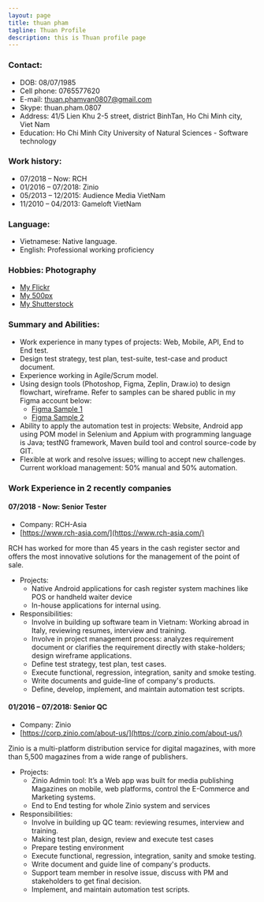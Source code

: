 ```yaml
---
layout: page
title: thuan pham
tagline: Thuan Profile
description: this is Thuan profile page
---
```

### Contact:
- DOB: 08/07/1985
- Cell phone: 0765577620
- E-mail: thuan.phamvan0807@gmail.com
- Skype: thuan.pham.0807
- Address: 41/5 Lien Khu 2-5 street, district  BinhTan, Ho Chi Minh city,  Viet Nam
- Education: Ho Chi Minh City University of Natural  Sciences -  Software technology

### Work history: 
- 07/2018 – Now: RCH
- 01/2016 – 07/2018: Zinio
- 05/2013 – 12/2015: Audience Media  VietNam
- 11/2010 – 04/2013: Gameloft VietNam

### Language:
- Vietnamese: Native language. 
- English: Professional working  proficiency 

### Hobbies: Photography
- [My Flickr](https://www.flickr.com/photos/thuanpham-0807)
- [My 500px](https://500px.com/thuanpham85)
- [My Shutterstock](https://www.shutterstock.com/g/ThuanPham0807)

### Summary and Abilities:
- Work experience in many types of projects: Web, Mobile, API, End to End test. 
- Design test strategy, test plan, test-suite, test-case and product document. 
- Experience working in Agile/Scrum model.
- Using design tools (Photoshop, Figma, Zeplin, Draw.io) to design flowchart, wireframe. Refer to samples can be shared public in my Figma account below:
	- [Figma Sample 1](https://www.figma.com/file/bMSNYknS7U6U96ZujO6kpQ/RCH-Tool-for-Production-Endline-test?node-id=0%3A1)
	- [Figma Sample 2](https://www.figma.com/file/QOY9EAqvOjopVcMfLHtjEWwM/PrintFSerializationTool?node-id=0%3A1)
- Ability to apply the automation test in projects: Website, Android app using POM model in Selenium and Appium with programming language is Java; testNG framework, Maven build tool and control source-code by GIT.
- Flexible at work and resolve issues; willing to accept new challenges. Current workload management: 50% manual and  50% automation.	

### Work Experience in 2 recently companies

#### 07/2018 - Now: Senior Tester
- Company:  RCH-Asia
- [https://www.rch-asia.com/](https://www.rch-asia.com/)

RCH has worked for more than 45 years in the cash register sector and offers the most innovative solutions for the management of the point of sale.
- Projects: 
	- Native Android applications for cash register system machines like POS or handheld waiter device
	- In-house applications for internal using.
- Responsibilities: 
	- Involve in building up software team in Vietnam: Working abroad in Italy, reviewing resumes, interview and training. 
	- Involve in project management process: analyzes requirement document or clarifies the requirement directly with stake-holders; design wireframe applications. 
	- Define test strategy, test plan, test cases. 
	- Execute functional, regression, integration, sanity and smoke testing. 
	- Write documents and guide-line of company's products. 
	- Define, develop, implement, and maintain automation test scripts.

#### 01/2016 – 07/2018: Senior QC
- Company:  Zinio
- [https://corp.zinio.com/about-us/](https://corp.zinio.com/about-us/)

Zinio is a multi-platform distribution service for digital magazines, with more  than 5,500 magazines from a wide range of publishers. 	
- Projects: 
	- Zinio Admin tool:  It’s a Web app was built for media publishing Magazines  on mobile, web platforms, control the E-Commerce and Marketing systems.
	- End to End testing for whole Zinio system and services 	
- Responsibilities: 
	- Involve in building up QC team: reviewing resumes, interview and training. 
	- Making test plan, design, review  and execute test cases 
	- Prepare testing environment 
	- Execute functional, regression, integration, sanity and smoke testing. 
	- Write document and guide line of company's products. 
	- Support team member in resolve issue, discuss with PM and stakeholders  to get final decision. 
	- Implement, and maintain automation test scripts.